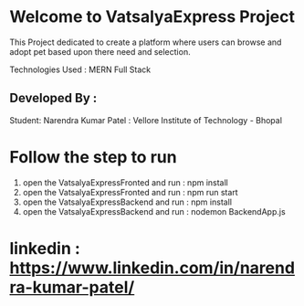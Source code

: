# Welcome to VatsalyaExpress Project
This Project dedicated to create a platform where users can browse and adopt pet based upon there need and selection.

Technologies Used :
MERN Full Stack

## Developed By :
Student:
Narendra Kumar Patel  : Vellore Institute of Technology - Bhopal

# Follow the step to run
1. open the VatsalyaExpressFronted and run : npm install
2. open the VatsalyaExpressFronted and run : npm run start
3. open the VatsalyaExpressBackend and run : npm install
4. open the VatsalyaExpressBackend and run : nodemon BackendApp.js

#  linkedin : https://www.linkedin.com/in/narendra-kumar-patel/
